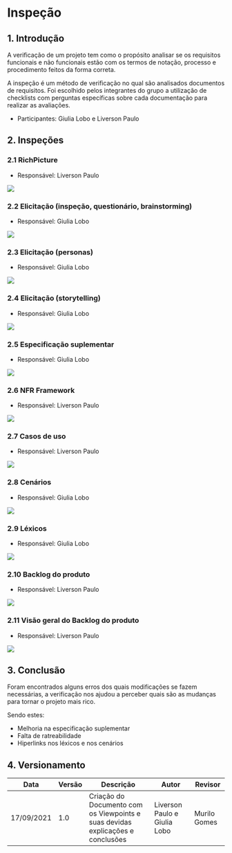# Inspeção

## 1. Introdução

A verificação de um projeto tem como o propósito analisar se os requisitos funcionais e não funcionais estão com os termos de notação, processo e procedimento feitos da forma correta.

A inspeção é um método de verificação no qual são analisados documentos de requisitos. Foi escolhido pelos integrantes do grupo a utilização de checklists com perguntas específicas sobre cada documentação para realizar as avaliações.

* Participantes: Giulia Lobo e Liverson Paulo

## 2. Inspeções

### 2.1 RichPicture

* Responsável: Liverson Paulo

![](../../assets/Inspecao_Richpicture.jpeg)

### 2.2 Elicitação (inspeção, questionário, brainstorming)

* Responsável: Giulia Lobo

![](../../assets/Inspecao_Elicitacao_iqb.jpeg)

### 2.3 Elicitação (personas)

* Responsável: Giulia Lobo

![](../../assets/Inspecao_personas.jpeg)

### 2.4 Elicitação (storytelling)

* Responsável: Giulia Lobo

![](../../assets/Inspecao_Storytelling.jpeg)

### 2.5 Especificação suplementar

* Responsável: Giulia Lobo

![](../../assets/Inspecao_especificacao.jpeg)

### 2.6 NFR Framework

* Responsável: Liverson Paulo

![](../../assets/Inspecao_NFR.jpeg)

### 2.7 Casos de uso

* Responsável: Liverson Paulo

![](../../assets/Inspecao_casos_uso.jpeg)

### 2.8 Cenários

* Responsável: Giulia Lobo

![](../../assets/Inspecao_cenarios.jpeg)

### 2.9 Léxicos

* Responsável: Giulia Lobo

![](../../assets/Inspecao_lexicos.jpeg)

### 2.10 Backlog do produto

* Responsável: Liverson Paulo

![](../../assets/Inspecao_backlog_pt1.jpeg)

### 2.11 Visão geral do Backlog do produto

* Responsável: Liverson Paulo

![](../../assets/Inspecao_backlog_pt2.jpeg)

## 3. Conclusão

Foram encontrados alguns erros dos quais modificações se fazem necessárias, a verificação nos ajudou a perceber quais são as mudanças para tornar o projeto mais rico.

Sendo estes:

- Melhoria na especificação suplementar
- Falta de ratreabilidade
- Hiperlinks nos léxicos e nos cenários

## 4. Versionamento

| Data       | Versão | Descrição            |         Autor           | Revisor |
|------------|-----|-------------------------|-------------------------|---------|
| 17/09/2021 | 1.0 | Criação do Documento com os Viewpoints e suas devidas explicações e conclusões  | Liverson Paulo e Giulia Lobo | Murilo Gomes |